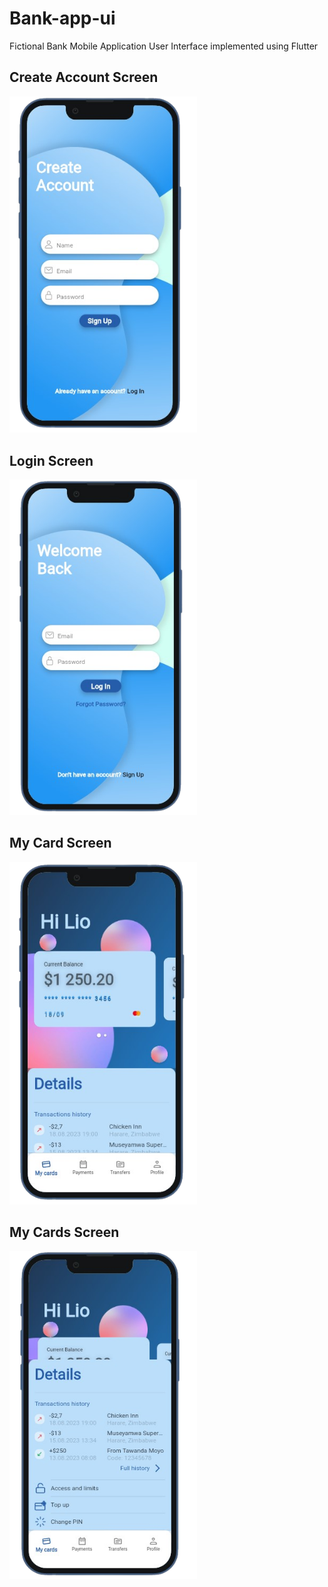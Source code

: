 # Bank-app-ui

Fictional Bank Mobile Application User Interface implemented using Flutter

<!-- # Try It -->

## Create Account Screen

<img src="signup.png" alt="Sign up" width="300" />

## Login Screen

<img src="login.png" alt="Sign up" width="300" />

## My Card Screen

<img src="cards1.png" alt="Sign up" width="300" />

## My Cards Screen

<img src="cards2.png" alt="Sign up" width="300" />